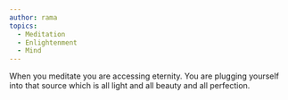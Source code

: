 ```yaml
---
author: rama
topics:
  - Meditation
  - Enlightenment
  - Mind
---
```


When you meditate you are accessing eternity. You are plugging yourself into that source which is all light and all beauty and all perfection.
